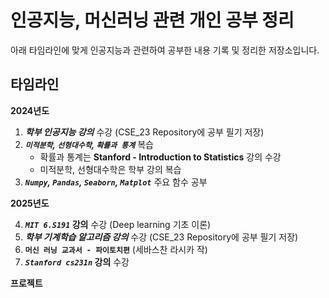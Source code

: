 # 인공지능, 머신러닝 관련 개인 공부 정리

아래 타임라인에 맞게 인공지능과 관련하여 공부한 내용 기록 및 정리한 저장소입니다.
 
## 타임라인

**2024년도**
1. **_학부 인공지능 강의_** 수강 (CSE_23 Repository에 공부 필기 저장)
2. **_`미적분학`, `선형대수학`, `확률과 통계`_** 복습
    - 확률과 통계는 **Stanford - Introduction to Statistics** 강의 수강
    - 미적분학, 선형대수학은 학부 강의 복습
3. **_`Numpy`, `Pandas`, `Seaborn`, `Matplot`_** 주요 함수 공부 

**2025년도**

4. **_`MIT 6.S191`_ 강의** 수강 (Deep learning 기초 이론)
5. **_학부 기계학습 알고리즘 강의_** 수강 (CSE_23 Repository에 공부 필기 저장) 
7. **`머신 러닝 교과서 - 파이토치편`** (세바스찬 라시카 작)
8. **_`Stanford cs231n`_ 강의** 수강


**프로젝트**
